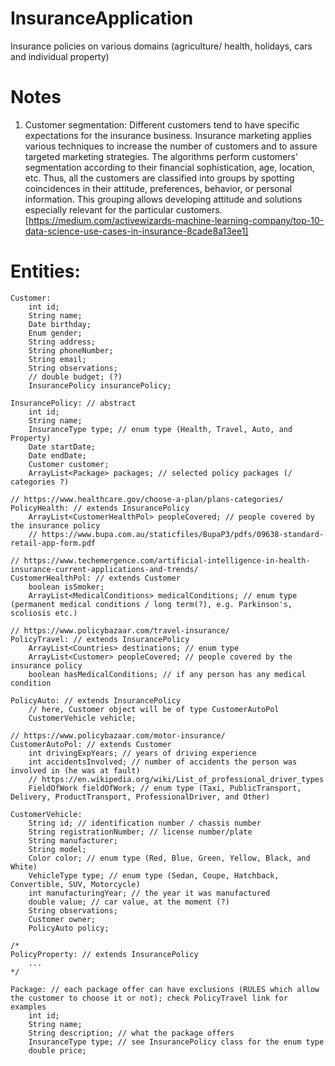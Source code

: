 # InsuranceApplication
Insurance policies on various domains (agriculture/ health, holidays, cars and individual property)

# Notes
1) Customer segmentation: Different customers tend to have specific expectations for the insurance business. Insurance marketing applies various techniques to increase the number of customers and to assure targeted marketing strategies. 
  The algorithms perform customers’ segmentation according to their financial sophistication, age, location, etc. Thus, all the customers are classified into groups by spotting coincidences in their attitude, preferences, behavior, or personal information. This grouping allows developing attitude and solutions especially relevant for the particular customers.
  [https://medium.com/activewizards-machine-learning-company/top-10-data-science-use-cases-in-insurance-8cade8a13ee1]
  
  
# Entities:
    Customer:
        int id;
        String name;
        Date birthday;
        Enum gender;
        String address;
        String phoneNumber;
        String email;
        String observations;
        // double budget; (?)
        InsurancePolicy insurancePolicy;
    
    InsurancePolicy: // abstract
        int id;
        String name;
        InsuranceType type; // enum type (Health, Travel, Auto, and Property)
        Date startDate;
        Date endDate;
        Customer customer;
        ArrayList<Package> packages; // selected policy packages (/ categories ?)
    
    // https://www.healthcare.gov/choose-a-plan/plans-categories/
    PolicyHealth: // extends InsurancePolicy
        ArrayList<CustomerHealthPol> peopleCovered; // people covered by the insurance policy
        // https://www.bupa.com.au/staticfiles/BupaP3/pdfs/09638-standard-retail-app-form.pdf
        
    // https://www.techemergence.com/artificial-intelligence-in-health-insurance-current-applications-and-trends/
    CustomerHealthPol: // extends Customer
        boolean isSmoker;
        ArrayList<MedicalConditions> medicalConditions; // enum type (permanent medical conditions / long term(?), e.g. Parkinson's, scoliosis etc.)
    
    // https://www.policybazaar.com/travel-insurance/
    PolicyTravel: // extends InsurancePolicy
        ArrayList<Countries> destinations; // enum type
        ArrayList<Customer> peopleCovered; // people covered by the insurance policy
        boolean hasMedicalConditions; // if any person has any medical condition
        
    PolicyAuto: // extends InsurancePolicy
        // here, Customer object will be of type CustomerAutoPol
        CustomerVehicle vehicle;
    
    // https://www.policybazaar.com/motor-insurance/
    CustomerAutoPol: // extends Customer
        int drivingExpYears; // years of driving experience
        int accidentsInvolved; // number of accidents the person was involved in (he was at fault)
        // https://en.wikipedia.org/wiki/List_of_professional_driver_types
        FieldOfWork fieldOfWork; // enum type (Taxi, PublicTransport, Delivery, ProductTransport, ProfessionalDriver, and Other)
    
    CustomerVehicle:
        String id; // identification number / chassis number
        String registrationNumber; // license number/plate
        String manufacturer;
        String model;
        Color color; // enum type (Red, Blue, Green, Yellow, Black, and White)
        VehicleType type; // enum type (Sedan, Coupe, Hatchback, Convertible, SUV, Motorcycle)
        int manufacturingYear; // the year it was manufactured
        double value; // car value, at the moment (?)
        String observations;
        Customer owner;
        PolicyAuto policy;
        
    /*
    PolicyProperty: // extends InsurancePolicy
        ...
    */
    
    Package: // each package offer can have exclusions (RULES which allow the customer to choose it or not); check PolicyTravel link for examples
        int id;
        String name;
        String description; // what the package offers
        InsuranceType type; // see InsurancePolicy class for the enum type
        double price;
    
